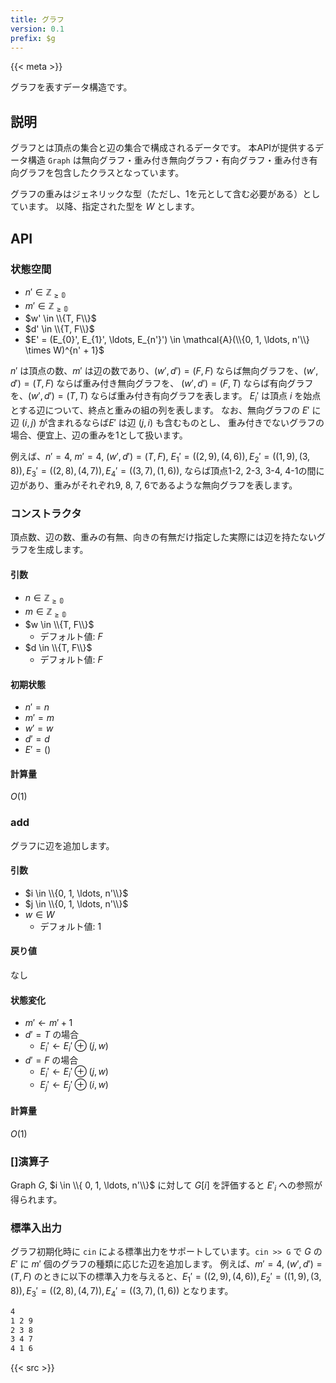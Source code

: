 ```yaml
---
title: グラフ
version: 0.1
prefix: $g
---
```


{{< meta >}}

グラフを表すデータ構造です。

## 説明
グラフとは頂点の集合と辺の集合で構成されるデータです。
本APIが提供するデータ構造 `Graph` は無向グラフ・重み付き無向グラフ・有向グラフ・重み付き有向グラフを包含したクラスとなっています。

グラフの重みはジェネリックな型（ただし、1を元として含む必要がある）としています。
以降、指定された型を $W$ とします。

## API

### 状態空間
- $n' \in \mathbb{Z_{\geq 0}}$
- $m' \in \mathbb{Z_{\geq 0}}$
- $w' \in \\{T, F\\}$
- $d' \in \\{T, F\\}$
- $E' = (E_{0}', E_{1}', \ldots, E_{n'}') \in \mathcal{A}(\\{0, 1, \ldots, n'\\} \times W)^{n' + 1}$

$n'$ は頂点の数、$m'$ は辺の数であり、$(w', d') = (F, F)$ ならば無向グラフを、$(w', d') = (T, F)$ ならば重み付き無向グラフを、
$(w', d') = (F, T)$ ならば有向グラフを、$(w', d') = (T, T)$ ならば重み付き有向グラフを表します。
$E_{i}'$ は頂点 $i$ を始点とする辺について、終点と重みの組の列を表します。
なお、無向グラフの $E'$ に辺 $(i, j)$ が含まれるならば$E'$ は辺 $(j, i)$ も含むものとし、
重み付きでないグラフの場合、便宜上、辺の重みを1として扱います。

例えば、$n' = 4$, $m' = 4$, $(w', d') = (T, F)$, $E_{1}' = ((2, 9), (4, 6)), E_{2}' = ((1, 9), (3, 8)), E_{3}' = ((2, 8), (4, 7)), E_{4}' = ((3, 7), (1, 6))$, ならば頂点1-2, 2-3, 3-4, 4-1の間に辺があり、重みがそれぞれ9, 8, 7, 6であるような無向グラフを表します。

### コンストラクタ
頂点数、辺の数、重みの有無、向きの有無だけ指定した実際には辺を持たないグラフを生成します。

#### 引数
- $n \in \mathbb{Z_{\geq 0}}$
- $m \in \mathbb{Z_{\geq 0}}$
- $w \in \\{T, F\\}$
  - デフォルト値: $F$
- $d \in \\{T, F\\}$
  - デフォルト値: $F$

#### 初期状態
- $n' = n$
- $m' = m$
- $w' = w$
- $d' = d$
- $E' = ()$

#### 計算量
$O(1)$

### add
グラフに辺を追加します。

#### 引数
- $i \in \\{0, 1, \ldots, n'\\}$
- $j \in \\{0, 1, \ldots, n'\\}$
- $w \in W$
  - デフォルト値: 1

#### 戻り値
なし

#### 状態変化
- $m' \leftarrow m' + 1$
- $d' = T$ の場合
  - $E_{i}' \leftarrow E_{i}' \oplus (j, w)$
- $d' = F$ の場合
  - $E_{i}' \leftarrow E_{i}' \oplus (j, w)$
  - $E_{j}' \leftarrow E_{j}' \oplus (i, w)$

#### 計算量
$O(1)$

### []演算子
Graph $G$, $i \in \\{ 0, 1, \ldots, n'\\}$ に対して $G[i]$ を評価すると $E'_{i}$ への参照が得られます。

### 標準入出力
グラフ初期化時に `cin` による標準出力をサポートしています。`cin >> G` で $G$ の $E'$ に $m'$ 個のグラフの種類に応じた辺を追加します。
例えば、$m' = 4$, $(w', d') = (T, F)$ のときに以下の標準入力を与えると、$E_{1}' = ((2, 9), (4, 6)), E_{2}' = ((1, 9), (3, 8)), E_{3}' = ((2, 8), (4, 7)), E_{4}' = ((3, 7), (1, 6))$ となります。

```txt
4
1 2 9
2 3 8
3 4 7
4 1 6
```


{{< src >}}
